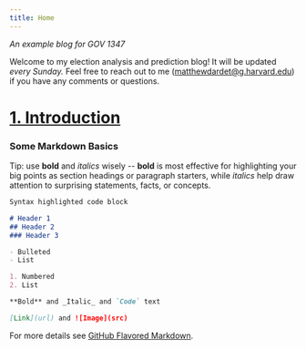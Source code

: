 ```yaml
---
title: Home
---
```


_An example blog for GOV 1347_

Welcome to my election analysis and prediction blog! It will be updated *every Sunday.* Feel free to reach out to me ([matthewdardet@g.harvard.edu](matthewdardet@g.harvard.edu)) if you have any comments or questions.

# [1. Introduction](post/2024/09/05/1-introduction/)


### Some Markdown Basics

Tip: use **bold** and *italics* wisely -- **bold** is most effective for highlighting your big points as section headings or paragraph starters, while *italics* help draw attention to surprising statements, facts, or concepts. 

```markdown
Syntax highlighted code block

# Header 1
## Header 2
### Header 3

- Bulleted
- List

1. Numbered
2. List

**Bold** and _Italic_ and `Code` text

[Link](url) and ![Image](src)
```

For more details see [GitHub Flavored Markdown](https://guides.github.com/features/mastering-markdown/).
